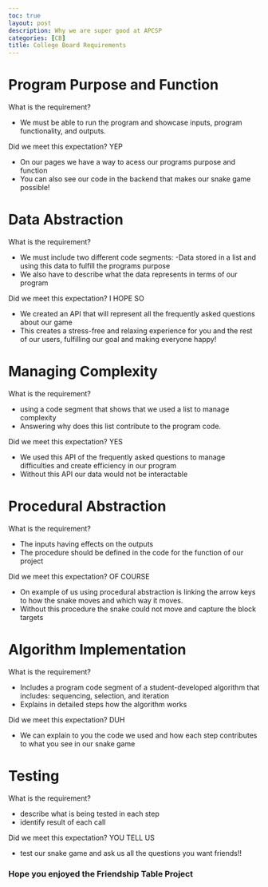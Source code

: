 ```yaml
---
toc: true
layout: post
description: Why we are super good at APCSP
categories: [CB]
title: College Board Requirements
---
```


# Program Purpose and Function

What is the requirement?
- We must be able to run the program and showcase inputs, program functionality, and outputs.

Did we meet this expectation?
YEP
- On our pages we have a way to acess our programs purpose and function
- You can also see our code in the backend that makes our snake game possible!

# Data Abstraction

What is the requirement?
- We must include two different code segments:
    -Data stored in a list and using this data to fulfill the programs purpose
- We also have to describe what the data represents in terms of our program

Did we meet this expectation?
I HOPE SO
- We created an API that will represent all the frequently asked questions about our game
- This creates a stress-free and relaxing experience for you and the rest of our users, fulfilling our goal and making everyone happy!

# Managing Complexity

What is the requirement?
- using a code segment that shows that we used a list to manage complexity
- Answering why does this list contribute to the program code.

Did we meet this expectation?
YES
- We used this API of the frequently asked questions to manage difficulties and create efficiency in our program
- Without this API our data would not be interactable

# Procedural Abstraction

What is the requirement?
- The inputs having effects on the outputs
- The procedure should be defined in the code for the function of our project

Did we meet this expectation?
OF COURSE
- On example of us using procedural abstraction is linking the arrow keys to how the snake moves and which way it moves.
- Without this procedure the snake could not move and capture the block targets

# Algorithm Implementation

What is the requirement?
- Includes a program code segment of a student-developed algorithm that includes: sequencing, selection, and iteration
- Explains in detailed steps how the algorithm works

Did we meet this expectation?
DUH
- We can explain to you the code we used and how each step contributes to what you see in our snake game

# Testing

What is the requirement?
- describe what is being tested in each step
- identify result of each call

Did we meet this expectation?
YOU TELL US
- test our snake game and ask us all the questions you want friends!!


### Hope you enjoyed the Friendship Table Project